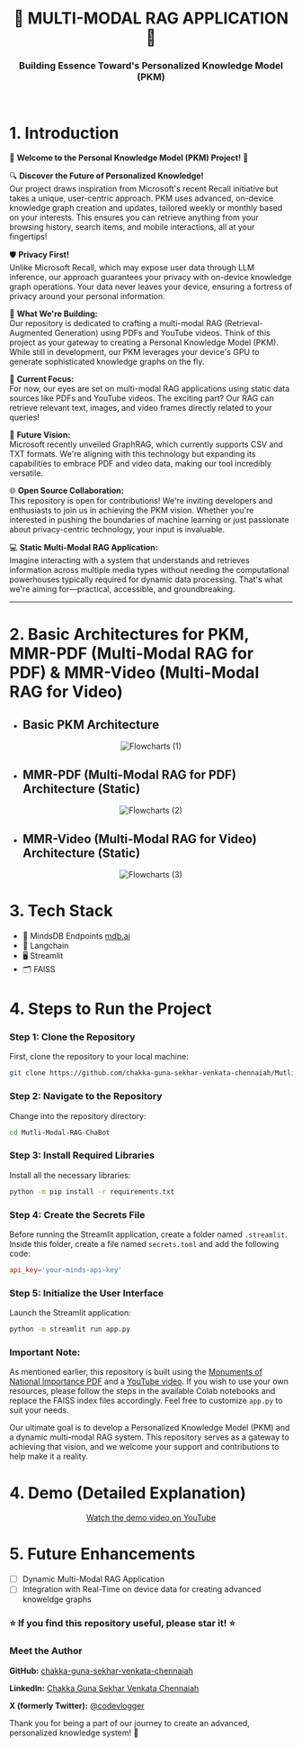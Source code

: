 <h1 align='center'>🤖 MULTI-MODAL RAG APPLICATION 🤖</h1>
<h3 align='center'>Building Essence Toward's Personalized Knowledge Model (PKM)</h3>
<br>

# 1. Introduction
🌟 **Welcome to the Personal Knowledge Model (PKM) Project!** 🌟

🔍 **Discover the Future of Personalized Knowledge!**  
Our project draws inspiration from Microsoft's recent Recall initiative but takes a unique, user-centric approach. PKM uses advanced, on-device knowledge graph creation and updates, tailored weekly or monthly based on your interests. This ensures you can retrieve anything from your browsing history, search items, and mobile interactions, all at your fingertips!

🛡️ **Privacy First!**  
Unlike Microsoft Recall, which may expose user data through LLM inference, our approach guarantees your privacy with on-device knowledge graph operations. Your data never leaves your device, ensuring a fortress of privacy around your personal information.

🔧 **What We're Building:**  
Our repository is dedicated to crafting a multi-modal RAG (Retrieval-Augmented Generation) using PDFs and YouTube videos. Think of this project as your gateway to creating a Personal Knowledge Model (PKM). While still in development, our PKM leverages your device's GPU to generate sophisticated knowledge graphs on the fly.

🚀 **Current Focus:**  
For now, our eyes are set on multi-modal RAG applications using static data sources like PDFs and YouTube videos. The exciting part? Our RAG can retrieve relevant text, images, and video frames directly related to your queries!

👀 **Future Vision:**  
Microsoft recently unveiled GraphRAG, which currently supports CSV and TXT formats. We're aligning with this technology but expanding its capabilities to embrace PDF and video data, making our tool incredibly versatile.

🌐 **Open Source Collaboration:**  
This repository is open for contributions! We're inviting developers and enthusiasts to join us in achieving the PKM vision. Whether you're interested in pushing the boundaries of machine learning or just passionate about privacy-centric technology, your input is invaluable.

💻 **Static Multi-Modal RAG Application:**  
Imagine interacting with a system that understands and retrieves information across multiple media types without needing the computational powerhouses typically required for dynamic data processing. That's what we're aiming for—practical, accessible, and groundbreaking.

---

# 2. Basic Architectures for PKM, MMR-PDF (Multi-Modal RAG for PDF) & MMR-Video (Multi-Modal RAG for Video)
*  <h2>Basic PKM Architecture</h2>
<p align="center">
  <img src="https://github.com/chakka-guna-sekhar-venkata-chennaiah/Mutli-Modal-RAG-ChaBot/assets/110555361/1cb2a4aa-1a11-4b6d-875b-d9676c98edc8" alt="Flowcharts (1)">
</p>
  
* <h2>MMR-PDF (Multi-Modal RAG for PDF) Architecture (Static)</h2>
<p align="center">
  <img src="https://github.com/chakka-guna-sekhar-venkata-chennaiah/Mutli-Modal-RAG-ChaBot/assets/110555361/8e0788c4-8b87-4221-9d5a-9707ccccfce4" alt="Flowcharts (2)">
</p>

* <h2>MMR-Video (Multi-Modal RAG for Video) Architecture (Static)</h2>
<p align="center">
  <img src="https://github.com/chakka-guna-sekhar-venkata-chennaiah/Mutli-Modal-RAG-ChaBot/assets/110555361/ce045df8-f3c5-4d26-adc4-8fdb2540aa1f" alt="Flowcharts (3)">
</p>

# 3. Tech Stack
* 🧠 MindsDB Endpoints [mdb.ai](https://mdb.ai/models)
* 🧩 Langchain
* 🖥️ Streamlit 
* 🗂️ FAISS

# 4. Steps to Run the Project

### Step 1: Clone the Repository
First, clone the repository to your local machine:
```bash
git clone https://github.com/chakka-guna-sekhar-venkata-chennaiah/Mutli-Modal-RAG-ChaBot.git
```

### Step 2: Navigate to the Repository
Change into the repository directory:
```bash
cd Mutli-Modal-RAG-ChaBot
```

### Step 3: Install Required Libraries
Install all the necessary libraries:
```bash
python -m pip install -r requirements.txt
```

### Step 4: Create the Secrets File
Before running the Streamlit application, create a folder named `.streamlit`. Inside this folder, create a file named `secrets.toml` and add the following code:
```toml
api_key='your-minds-api-key'
```

### Step 5: Initialize the User Interface
Launch the Streamlit application:
```bash
python -m streamlit run app.py
```

### Important Note:
As mentioned earlier, this repository is built using the [Monuments of National Importance PDF](https://eacpm.gov.in/wp-content/uploads/2023/01/Monuments-of-National-Importance.pdf) and a [YouTube video](https://www.youtube.com/watch?v=rRZdtAGInyQ&list=PLhRXULtLjLtfQ9COvoZg8Zg6ejTI3UPTG&index=1). If you wish to use your own resources, please follow the steps in the available Colab notebooks and replace the FAISS index files accordingly. Feel free to customize `app.py` to suit your needs.

Our ultimate goal is to develop a Personalized Knowledge Model (PKM) and a dynamic multi-modal RAG system. This repository serves as a gateway to achieving that vision, and we welcome your support and contributions to help make it a reality.

# 4. Demo (Detailed Explanation)
<p align="center">
  <a href="https://www.youtube.com/watch?v=eIqJR4UWiFM">Watch the demo video on YouTube</a>
</p>


# 5. Future Enhancements
- [ ] Dynamic Multi-Modal RAG Application
- [ ] Integration with Real-Time on device data for creating advanced knoweldge graphs

### ⭐ If you find this repository useful, please star it! ⭐

### Meet the Author

**GitHub:** [chakka-guna-sekhar-venkata-chennaiah](https://github.com/chakka-guna-sekhar-venkata-chennaiah)

**LinkedIn:** [Chakka Guna Sekhar Venkata Chennaiah](https://www.linkedin.com/in/chakka-guna-sekhar-venkata-chennaiah-7a6985208/)

**X (formerly Twitter):** [@codevlogger](https://x.com/codevlogger)

Thank you for being a part of our journey to create an advanced, personalized knowledge system! 🌟
